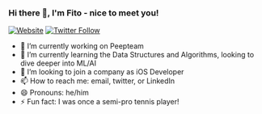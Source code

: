 ### Hi there 👋, I'm Fito - nice to meet you!

[![Website](https://img.shields.io/website?label=fitotoledano.com&style=for-the-badge&url=https%3A%2F%2Ffitotoledano.com)](https://fitotoledano.com/)
[![Twitter Follow](https://img.shields.io/twitter/follow/fitotoledano?color=1DA1F2&logo=twitter&style=for-the-badge)](https://twitter.com/intent/follow?original_referer=https%3A%2F%2Fgithub.com%2Fjlong5795&screen_name=fitotoledano)

- 🔭 I’m currently working on Peepteam
- 🌱 I’m currently learning the Data Structures and Algorithms, looking to dive deeper into ML/AI
- 👯 I’m looking to join a company as iOS Developer
- 📫 How to reach me: email, twitter, or LinkedIn
- 😄 Pronouns: he/him
- ⚡ Fun fact: I was once a semi-pro tennis player!


[website]: https://fitotoledano.com/
[twitter]: https://twitter.com/fitotoledano
[linkedin]: https://www.linkedin.com/in/toledanofito/
